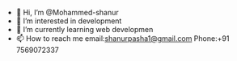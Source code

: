 - 👋 Hi, I’m @Mohammed-shanur
- 👀 I’m interested in development
- 🌱 I’m currently learning web developmen
- 📫 How to reach me email:shanurpasha1@gmail.com
Phone:+91 7569072337

<!---
Mohammed-shanur/Mohammed-shanur is a ✨ special ✨ repository because its `README.md` (this file) appears on your GitHub profile.
You can click the Preview link to take a look at your changes.
--->
